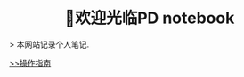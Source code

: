 <h1 style="text-align: center; font-weight: bold;">🎉欢迎光临PD notebook</h1>
> 本网站记录个人笔记.


[>>操作指南](guide)